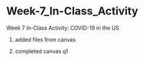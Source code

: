 # Week-7_In-Class_Activity
Week 7 In-Class Activity: COVID-19 in the US
1. added files from canvas

2. completed canvas q1